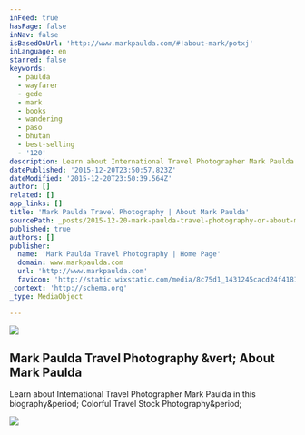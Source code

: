 ```yaml
---
inFeed: true
hasPage: false
inNav: false
isBasedOnUrl: 'http://www.markpaulda.com/#!about-mark/potxj'
inLanguage: en
starred: false
keywords:
  - paulda
  - wayfarer
  - gede
  - mark
  - books
  - wandering
  - paso
  - bhutan
  - best-selling
  - '120'
description: Learn about International Travel Photographer Mark Paulda in this biography. Colorful Travel Stock Photography.
datePublished: '2015-12-20T23:50:57.823Z'
dateModified: '2015-12-20T23:50:39.564Z'
author: []
related: []
app_links: []
title: 'Mark Paulda Travel Photography | About Mark Paulda'
sourcePath: _posts/2015-12-20-mark-paulda-travel-photography-or-about-mark-paulda.md
published: true
authors: []
publisher:
  name: 'Mark Paulda Travel Photography | Home Page'
  domain: www.markpaulda.com
  url: 'http://www.markpaulda.com'
  favicon: 'http://static.wixstatic.com/media/8c75d1_1431245cacd24f41813d05b3e8fd717f.png/v1/fill/w_16%2Ch_16%2Clg_1/8c75d1_1431245cacd24f41813d05b3e8fd717f.png'
_context: 'http://schema.org'
_type: MediaObject

---
```

![](https://s3-us-west-2.amazonaws.com/the-grid-img/p/7b21538f96fe503f9a27e3f30fa8c5fccbb714b2.png)

<article style=""><h1>Mark Paulda Travel Photography &amp;vert; About Mark Paulda</h1><p>Learn about International Travel Photographer Mark Paulda in this biography&amp;period; Colorful Travel Stock Photography&amp;period;</p><img src="https://static.wixstatic.com/media/8c75d1_f6a0acb65443461ab8ac44553aa45ccb.jpg_srz_2500_1407_85_22_0.50_1.20_0.00_jpg_srz" /></article>